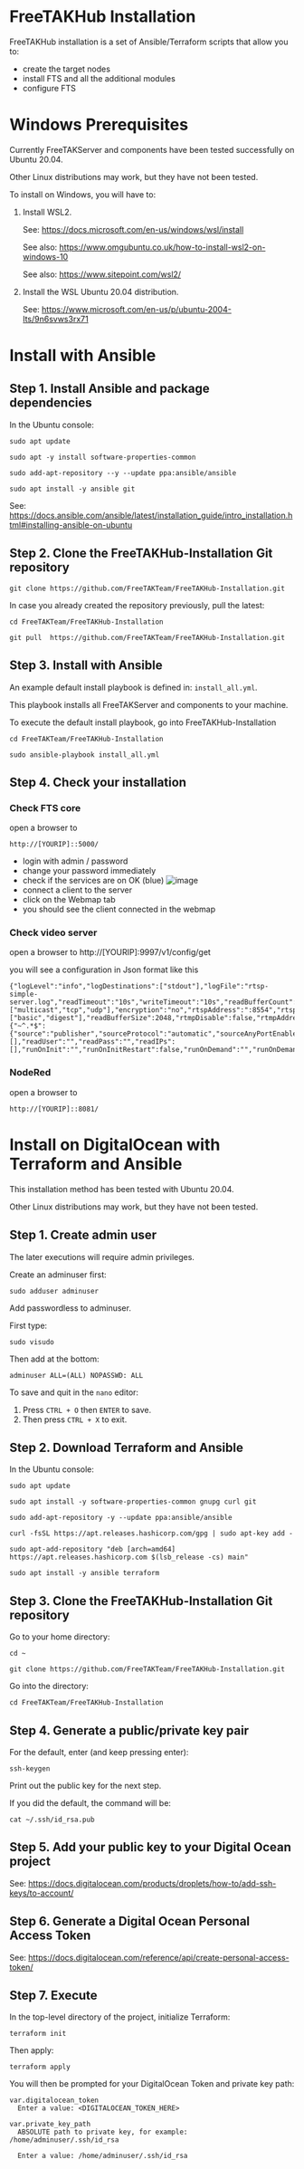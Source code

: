 # FreeTAKHub Installation

FreeTAKHub installation is a set of Ansible/Terraform scripts that allow you to:

- create the target nodes
- install FTS and all the additional modules
- configure FTS

# Windows Prerequisites

Currently FreeTAKServer and components have been tested successfully on Ubuntu 20.04.

Other Linux distributions may work, but they have not been tested.

To install on Windows, you will have to:

1. Install WSL2.

    See: <https://docs.microsoft.com/en-us/windows/wsl/install>

    See also: <https://www.omgubuntu.co.uk/how-to-install-wsl2-on-windows-10>

    See also: <https://www.sitepoint.com/wsl2/>

1. Install the WSL Ubuntu 20.04 distribution.

    See: <https://www.microsoft.com/en-us/p/ubuntu-2004-lts/9n6svws3rx71>

# Install with Ansible

## Step 1. Install Ansible and package dependencies

In the Ubuntu console:

```console
sudo apt update
```

```console
sudo apt -y install software-properties-common
```

```console
sudo add-apt-repository --y --update ppa:ansible/ansible
```

```console
sudo apt install -y ansible git
```

See: <https://docs.ansible.com/ansible/latest/installation_guide/intro_installation.html#installing-ansible-on-ubuntu>

## Step 2. Clone the FreeTAKHub-Installation Git repository

```console
git clone https://github.com/FreeTAKTeam/FreeTAKHub-Installation.git
```

In case you already created the repository previously, pull the latest:

```console
cd FreeTAKTeam/FreeTAKHub-Installation
```

```console
git pull  https://github.com/FreeTAKTeam/FreeTAKHub-Installation.git
```

## Step 3. Install with Ansible

An example default install playbook is defined in: `install_all.yml`.

This playbook installs all FreeTAKServer and components to your machine.

To execute the default install playbook, go into FreeTAKHub-Installation

```console
cd FreeTAKTeam/FreeTAKHub-Installation
```

```console
sudo ansible-playbook install_all.yml
```

## Step 4. Check your installation

### Check FTS core 
open a browser to

```
http://[YOURIP]::5000/
```
- login with admin / password
- change your password immediately
- check if the services are on OK (blue)
![image](https://user-images.githubusercontent.com/60719165/148986287-0c83aa3f-e909-4b38-bc81-d66cddb08f89.png)
- connect a client to the server
- click on the Webmap tab
- you should see the client connected in the webmap

### Check video server
open a browser to
http://[YOURIP]:9997/v1/config/get

you will see a configuration in Json format like this
```
{"logLevel":"info","logDestinations":["stdout"],"logFile":"rtsp-simple-server.log","readTimeout":"10s","writeTimeout":"10s","readBufferCount":512,"api":true,"apiAddress":"167.71.128.102:9997","metrics":false,"metricsAddress":"127.0.0.1:9998","pprof":false,"pprofAddress":"127.0.0.1:9999","runOnConnect":"","runOnConnectRestart":false,"rtspDisable":false,"protocols":["multicast","tcp","udp"],"encryption":"no","rtspAddress":":8554","rtspsAddress":":8555","rtpAddress":":8000","rtcpAddress":":8001","multicastIPRange":"224.1.0.0/16","multicastRTPPort":8002,"multicastRTCPPort":8003,"serverKey":"server.key","serverCert":"server.crt","authMethods":["basic","digest"],"readBufferSize":2048,"rtmpDisable":false,"rtmpAddress":":1935","hlsDisable":false,"hlsAddress":":8888","hlsAlwaysRemux":false,"hlsSegmentCount":3,"hlsSegmentDuration":"1s","hlsAllowOrigin":"*","paths":{"~^.*$":{"source":"publisher","sourceProtocol":"automatic","sourceAnyPortEnable":false,"sourceFingerprint":"","sourceOnDemand":false,"sourceOnDemandStartTimeout":"10s","sourceOnDemandCloseAfter":"10s","sourceRedirect":"","disablePublisherOverride":false,"fallback":"","publishUser":"","publishPass":"","publishIPs":[],"readUser":"","readPass":"","readIPs":[],"runOnInit":"","runOnInitRestart":false,"runOnDemand":"","runOnDemandRestart":false,"runOnDemandStartTimeout":"10s","runOnDemandCloseAfter":"10s","runOnPublish":"","runOnPublishRestart":false,"runOnRead":"","runOnReadRestart":false}}}
```

### NodeRed
open a browser to
```
http://[YOURIP]::8081/
```


# Install on DigitalOcean with Terraform and Ansible

This installation method has been tested with Ubuntu 20.04.

Other Linux distributions may work, but they have not been tested.

## Step 1. Create admin user

The later executions will require admin privileges.

Create an adminuser first:

```console
sudo adduser adminuser
```

Add passwordless to adminuser.

First type:

```console
sudo visudo
```

Then add at the bottom:

```console
adminuser ALL=(ALL) NOPASSWD: ALL
```

To save and quit in the `nano` editor:

1. Press `CTRL + O` then `ENTER` to save.
1. Then press `CTRL + X` to exit.

## Step 2. Download Terraform and Ansible

In the Ubuntu console:

```console
sudo apt update
```

```console
sudo apt install -y software-properties-common gnupg curl git
```

```console
sudo add-apt-repository -y --update ppa:ansible/ansible
```

```console
curl -fsSL https://apt.releases.hashicorp.com/gpg | sudo apt-key add -
```

```console
sudo apt-add-repository "deb [arch=amd64] https://apt.releases.hashicorp.com $(lsb_release -cs) main"
```

```console
sudo apt install -y ansible terraform
```

## Step 3. Clone the FreeTAKHub-Installation Git repository

Go to your home directory:

```console
cd ~
```

```console
git clone https://github.com/FreeTAKTeam/FreeTAKHub-Installation.git
```

Go into the directory:

```console
cd FreeTAKTeam/FreeTAKHub-Installation
```

## Step 4. Generate a public/private key pair

For the default, enter (and keep pressing enter):

```console
ssh-keygen
```

Print out the public key for the next step.

If you did the default, the command will be:

```console
cat ~/.ssh/id_rsa.pub
```

## Step 5. Add your public key to your Digital Ocean project

See: <https://docs.digitalocean.com/products/droplets/how-to/add-ssh-keys/to-account/>

## Step 6. Generate a Digital Ocean Personal Access Token

See: <https://docs.digitalocean.com/reference/api/create-personal-access-token/>

## Step 7. Execute

In the top-level directory of the project, initialize Terraform:

```console
terraform init
```

Then apply:

```console
terraform apply
```

You will then be prompted for your DigitalOcean Token and private key path:

```console
var.digitalocean_token
  Enter a value: <DIGITALOCEAN_TOKEN_HERE>

var.private_key_path
  ABSOLUTE path to private key, for example: /home/adminuser/.ssh/id_rsa

  Enter a value: /home/adminuser/.ssh/id_rsa
```
